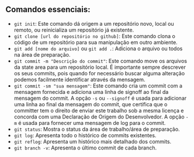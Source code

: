## Comandos essenciais:

- `git init`: Este comando dá origem a um repositório novo, local ou remoto, ou reinicializa um repositório já existente.
- `git clone [url do repositório no github]`: Este comando clona o código de um repositório para sua manipulação em outro ambiente.
- `git add [nome do arquivo]` ou `git add .`: Adiciona o arquivo ou todos na área de preparação.
- `git commit -m "Descrição do commit"`: Este comando move os arquivos da state area para um repositório local. É importante sempre descrever os seus commits, pois quando for necessário buscar alguma alteração podemos facilmente identificar através da mensagem.
- `git commit -sm "sua mensagem"`: Este comando cria um commit com a mensagem fornecida e adiciona uma linha de signoff ao final da mensagem do commit. A opção `-s` ou `--signoff` é usada para adicionar uma linha ao final da mensagem do commit, que certifica que o committer tem o direito de enviar este trabalho sob a mesma licença e concorda com uma Declaração de Origem do Desenvolvedor. A opção `-m` é usada para fornecer uma mensagem de log para o commit.
- `git status`: Mostra o status da área de trabalho/área de preparação.
- `git log`: Apresenta todo o histórico de commits existentes.
- `git reflog`: Apresenta um histórico mais detalhado dos commits.
- `git branch -v`: Apresenta o último commit de cada branch.
